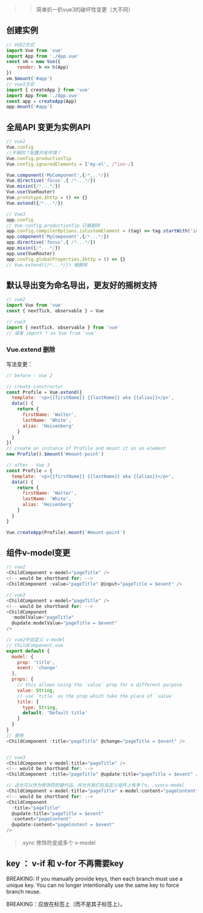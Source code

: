 
>> 简单扒一扒vue3的破坏性变更（大不同）
## 创建实例
```js
// VUE2方式
import Vue from 'vue'
import App from './App.vue'
const vm = new Vue({
    render: h => h(App)
})
vm.$mount('#app')
// vue3方式
import { createApp } from 'vue'
import App from './App.vue'
const app = createApp(App)
app.mount('#app')
```
## 全局API 变更为实例API
```js
// vue2
Vue.config
//干嘛的？配置开发环境？
Vue.config.productionTip
Vue.config.ignoredElements = ['my-el', /^ion-/]

Vue.component('MyComponent',{/*...*/})
Vue.directive('focus',{ /*...*/})
Vue.mixin({/*...*/})
Vue.use(VueRouter)
Vue.prototype.$http = () => {}
Vue.extend({/*...*/})

// Vue3
app.config
// Vue.config.productionTip 已被删除
app.config.compilerOptions.isCustomElement = (tag) => tag.startWith('ion-')
app.component('MyComponent',{/*...*/})
app.directive('focus',{ /*...*/})
app.mixin({/*...*/})
app.use(VueRouter)
app.config.globalProperties.$http = () => {}
// Vue.extend({/*...*/}) 被删除
```

## 默认导出变为命名导出，更友好的摇树支持
```js
// vue2
import Vue from 'vue'
const { nextTick, observable } = Vue

// vue3
import { nextTick, observable } from 'vue'
// 或者 import * as Vue from 'vue'
```

### Vue.extend 删除
写法变更：  
```js
// before - Vue 2

// create constructor
const Profile = Vue.extend({
  template: '<p>{{firstName}} {{lastName}} aka {{alias}}</p>',
  data() {
    return {
      firstName: 'Walter',
      lastName: 'White',
      alias: 'Heisenberg'
    }
  }
})
// create an instance of Profile and mount it on an element
new Profile().$mount('#mount-point')

// after - Vue 3
const Profile = {
  template: '<p>{{firstName}} {{lastName}} aka {{alias}}</p>',
  data() {
    return {
      firstName: 'Walter',
      lastName: 'White',
      alias: 'Heisenberg'
    }
  }
}

Vue.createApp(Profile).mount('#mount-point')
```

## 组件v-model变更
```js
// vue2
<ChildComponent v-model="pageTitle" />
<!-- would be shorthand for: -->
<ChildComponent :value="pageTitle" @input="pageTitle = $event" />

// vue3
<ChildComponent v-model="pageTitle" />
<!-- would be shorthand for: -->
<ChildComponent
  :modelValue="pageTitle"
  @update:modelValue="pageTitle = $event"
/>

```

```js
// vue2中自定义 v-model
// ChildComponent.vue
export default {
  model: {
    prop: 'title',
    event: 'change'
  },
  props: {
    // this allows using the `value` prop for a different purpose
    value: String,
    // use `title` as the prop which take the place of `value`
    title: {
      type: String,
      default: 'Default title'
    }
  }
}
// 使用
<ChildComponent :title="pageTitle" @change="pageTitle = $event" />


// vue3
<ChildComponent v-model:title="pageTitle" />
<!-- would be shorthand for: -->
<ChildComponent :title="pageTitle" @update:title="pageTitle = $event" />

// 这也可以作为修饰符的替代品，并允许我们在自定义组件上有多个s。.syncv-model
<ChildComponent v-model:title="pageTitle" v-model:content="pageContent" />
<!-- would be shorthand for: -->
<ChildComponent
  :title="pageTitle"
  @update:title="pageTitle = $event"
  :content="pageContent"
  @update:content="pageContent = $event"
/>
```
> .sync 修饰符变成多个 v-model

## key ： v-if 和 v-for 不再需要key
BREAKING: If you manually provide keys, then each branch must use a unique key. You can no longer intentionally use the same key to force branch reuse.

BREAKING：应放在标签上（而不是其子标签上）。<template v-for key><template>

## v-if 优先级高于 v-for

## v-bind 合并顺序改变
后定义的生效   

## v-on.native 修饰符已删除，未声明在emits中的原生事件会绑定到根元素




